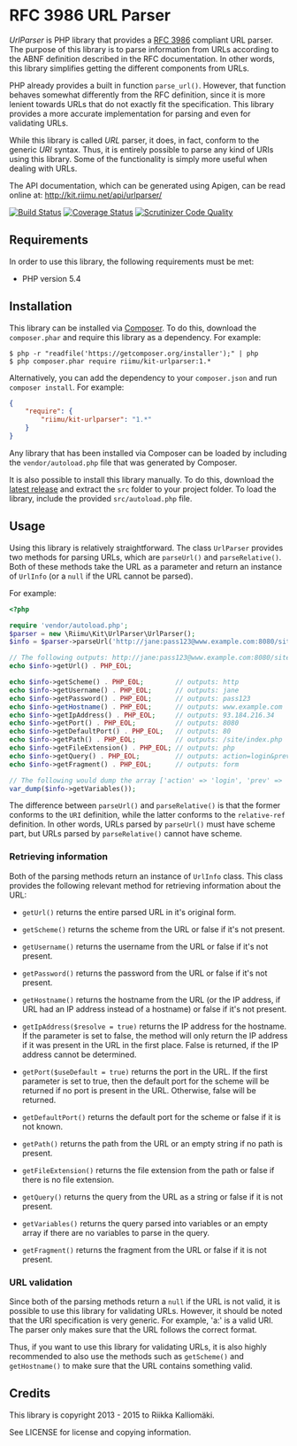 # RFC 3986 URL Parser #

*UrlParser* is PHP library that provides a [RFC 3986](http://www.ietf.org/rfc/rfc3986.txt)
compliant URL parser. The purpose of this library is to parse information from
URLs according to the ABNF definition described in the RFC documentation. In
other words, this library simplifies getting the different components from URLs.

PHP already provides a built in function `parse_url()`. However, that function
behaves somewhat differently from the RFC definition, since it is more lenient
towards URLs that do not exactly fit the specification. This library provides
a more accurate implementation for parsing and even for validating URLs.

While this library is called *URL* parser, it does, in fact, conform to the
generic *URI* syntax. Thus, it is entirely possible to parse any kind of URIs
using this library. Some of the functionality is simply more useful when dealing
with URLs.

The API documentation, which can be generated using Apigen, can be read online
at: http://kit.riimu.net/api/urlparser/

[![Build Status](https://img.shields.io/travis/Riimu/Kit-UrlParser.svg?style=flat)](https://travis-ci.org/Riimu/Kit-UrlParser)
[![Coverage Status](https://img.shields.io/coveralls/Riimu/Kit-UrlParser.svg?style=flat)](https://coveralls.io/r/Riimu/Kit-UrlParser?branch=master)
[![Scrutinizer Code Quality](https://img.shields.io/scrutinizer/g/Riimu/Kit-UrlParser.svg?style=flat)](https://scrutinizer-ci.com/g/Riimu/Kit-UrlParser/?branch=master)

## Requirements ##

In order to use this library, the following requirements must be met:

  * PHP version 5.4
  
## Installation ##

This library can be installed via [Composer](http://getcomposer.org/). To do
this, download the `composer.phar` and require this library as a dependency. For
example:

```
$ php -r "readfile('https://getcomposer.org/installer');" | php
$ php composer.phar require riimu/kit-urlparser:1.*
```

Alternatively, you can add the dependency to your `composer.json` and run
`composer install`. For example:

```json
{
    "require": {
        "riimu/kit-urlparser": "1.*"
    }
}
```

Any library that has been installed via Composer can be loaded by including the
`vendor/autoload.php` file that was generated by Composer.

It is also possible to install this library manually. To do this, download the
[latest release](https://github.com/Riimu/Kit-UrlParser/releases/latest) and
extract the `src` folder to your project folder. To load the library, include
the provided `src/autoload.php` file.

## Usage ##

Using this library is relatively straightforward. The class `UrlParser` provides
two methods for parsing URLs, which are `parseUrl()` and `parseRelative()`. Both
of these methods take the URL as a parameter and return an instance of `UrlInfo`
(or a `null` if the URL cannot be parsed).

For example:

```php
<?php

require 'vendor/autoload.php';
$parser = new \Riimu\Kit\UrlParser\UrlParser();
$info = $parser->parseUrl('http://jane:pass123@www.example.com:8080/site/index.php?action=login&prev=index#form');

// The following outputs: http://jane:pass123@www.example.com:8080/site/index.php?action=login&prev=index#form
echo $info->getUrl() . PHP_EOL;

echo $info->getScheme() . PHP_EOL;        // outputs: http
echo $info->getUsername() . PHP_EOL;      // outputs: jane
echo $info->getPassword() . PHP_EOL;      // outputs: pass123
echo $info->getHostname() . PHP_EOL;      // outputs: www.example.com
echo $info->getIpAddress() . PHP_EOL;     // outputs: 93.184.216.34
echo $info->getPort() . PHP_EOL;          // outputs: 8080
echo $info->getDefaultPort() . PHP_EOL;   // outputs: 80
echo $info->getPath() . PHP_EOL;          // outputs: /site/index.php
echo $info->getFileExtension() . PHP_EOL; // outputs: php
echo $info->getQuery() . PHP_EOL;         // outputs: action=login&prev=index
echo $info->getFragment() . PHP_EOL;      // outputs: form

// The following would dump the array ['action' => 'login', 'prev' => 'index']
var_dump($info->getVariables());
```

The difference between `parseUrl()` and `parseRelative()` is that the former
conforms to the `URI` definition, while the latter conforms to the
`relative-ref` definition. In other words, URLs parsed by `parseUrl()` must have
scheme part, but URLs parsed by `parseRelative()` cannot have scheme.

### Retrieving information ###

Both of the parsing methods return an instance of `UrlInfo` class. This class
provides the following relevant method for retrieving information about the URL:

  * `getUrl()` returns the entire parsed URL in it's original form.
  
  * `getScheme()` returns the scheme from the URL or false if it's not present.
  
  * `getUsername()` returns the username from the URL or false if it's not
    present.
  
  * `getPassword()` returns the password from the URL or false if it's not
    present.
  
  * `getHostname()` returns the hostname from the URL (or the IP address, if
    URL had an IP address instead of a hostname) or false if it's not present.
    
  * `getIpAddress($resolve = true)` returns the IP address for the hostname.
    If the parameter is set to false, the method will only return the IP address
    if it was present in the URL in the first place. False is returned, if the
    IP address cannot be determined.
    
  * `getPort($useDefault = true)` returns the port in the URL. If the first
    parameter is set to true, then the default port for the scheme will be
    returned if no port is present in the URL. Otherwise, false will be returned.
    
  * `getDefaultPort()` returns the default port for the scheme or false if it is
    not known.
    
  * `getPath()` returns the path from the URL or an empty string if no path is
    present.
    
  * `getFileExtension()` returns the file extension from the path or false if
    there is no file extension.
    
  * `getQuery()` returns the query from the URL as a string or false if it is
    not present.
    
  * `getVariables()` returns the query parsed into variables or an empty array
    if there are no variables to parse in the query.
    
  * `getFragment()` returns the fragment from the URL or false if it is not
    present.

### URL validation ###

Since both of the parsing methods return a `null` if the URL is not valid, it is
possible to use this library for validating URLs. However, it should be noted
that the URI specification is very generic. For example, 'a:' is a valid URI.
The parser only makes sure that the URL follows the correct format.

Thus, if you want to use this library for validating URLs, it is also highly
recommended to also use the methods such as `getScheme()` and `getHostname()`
to make sure that the URL contains something valid.

## Credits ##

This library is copyright 2013 - 2015 to Riikka Kalliomäki.

See LICENSE for license and copying information.